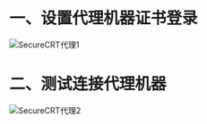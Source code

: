 # 一、设置代理机器证书登录

  ![SecureCRT代理1](https://github.com/Lancger/opslinux/blob/master/images/securecrt_proxy01.png)

# 二、测试连接代理机器

  ![SecureCRT代理2](https://github.com/Lancger/opslinux/blob/master/images/securecrt_proxy02.png)
